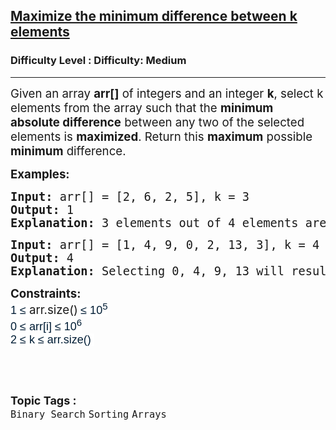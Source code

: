 <h2><a href="https://www.geeksforgeeks.org/problems/maximize-the-minimum-difference-between-k-elements/1">Maximize the minimum difference between k elements</a></h2><h3>Difficulty Level : Difficulty: Medium</h3><hr><div class="problems_problem_content__Xm_eO"><p><span style="font-size: 14pt;">Given an array <strong>arr[]</strong> of integers and an integer <strong>k</strong>, select k elements from the array such that the <strong>minimum</strong> <strong>absolute difference</strong> between any two of the selected elements is <strong>maximized</strong>. Return this <strong>maximum</strong> possible <strong>minimum</strong> difference.</span></p>
<p><span style="font-size: 14pt;"><strong>Examples:</strong></span></p>
<pre><span style="font-size: 14pt;"><strong>Input: </strong>arr[] = [2, 6, 2, 5], k = 3</span><br><span style="font-size: 14pt;"><strong>Output: </strong>1</span><br><span style="font-size: 14pt;"><strong>Explanation: </strong>3 elements out of 4 elements are to be selected with a minimum difference as large as possible. Selecting 2, 2, 5 will result in minimum difference as 0. Selecting 2, 5, 6 will result in minimum difference as 6 - 5 = 1.</span></pre>
<pre><span style="font-size: 14pt;"><strong style="font-size: 14pt;">Input:</strong><span style="font-size: 14pt;"> arr[] = [1, 4, 9, 0, 2, 13, 3], k = 4</span><br><span style="font-size: 14pt;"><strong>Output:</strong> 4</span><br><span style="font-size: 18.6667px;"><strong>Explanation:</strong> Selecting 0, 4, 9, 13 will result in minimum difference of 4, which is the largest minimum difference possible.</span></span></pre>
<p><span style="font-size: 14pt;"><strong>Constraints:<br></strong><span style="color: rgb(0, 29, 53); font-family: &quot;Google Sans&quot;, Arial, sans-serif; font-size: 18px; background-color: rgb(255, 255, 255); --darkreader-inline-color: var(--darkreader-text-001d35, #e7e3de); --darkreader-inline-bgcolor: var(--darkreader-background-ffffff, #141617);" data-darkreader-inline-color="" data-darkreader-inline-bgcolor="">1 ≤ </span>arr.size()<strong>&nbsp;</strong></span><span style="background-color: rgb(255, 255, 255); color: rgb(0, 29, 53); font-family: &quot;Google Sans&quot;, Arial, sans-serif; font-size: 18px; --darkreader-inline-bgcolor: var(--darkreader-background-ffffff, #141617); --darkreader-inline-color: var(--darkreader-text-001d35, #e7e3de);" data-darkreader-inline-bgcolor="" data-darkreader-inline-color="">≤ 10<sup>5</sup><br></span><span style="color: rgb(0, 29, 53); font-family: &quot;Google Sans&quot;, Arial, sans-serif; font-size: 18px; background-color: rgb(255, 255, 255); --darkreader-inline-color: var(--darkreader-text-001d35, #e7e3de); --darkreader-inline-bgcolor: var(--darkreader-background-ffffff, #141617);" data-darkreader-inline-color="" data-darkreader-inline-bgcolor="">0 ≤ </span><span style="background-color: rgb(255, 255, 255); color: rgb(0, 29, 53); font-family: &quot;Google Sans&quot;, Arial, sans-serif; font-size: 18px; --darkreader-inline-bgcolor: var(--darkreader-background-ffffff, #141617); --darkreader-inline-color: var(--darkreader-text-001d35, #e7e3de);" data-darkreader-inline-bgcolor="" data-darkreader-inline-color="">arr[i]&nbsp;</span><span style="background-color: rgb(255, 255, 255); color: rgb(0, 29, 53); font-family: &quot;Google Sans&quot;, Arial, sans-serif; font-size: 18px; --darkreader-inline-bgcolor: var(--darkreader-background-ffffff, #141617); --darkreader-inline-color: var(--darkreader-text-001d35, #e7e3de);" data-darkreader-inline-bgcolor="" data-darkreader-inline-color="">≤ 10<sup>6</sup><br>2 ≤ k&nbsp;</span><span style="background-color: rgb(255, 255, 255); color: rgb(0, 29, 53); font-family: &quot;Google Sans&quot;, Arial, sans-serif; font-size: 18px; --darkreader-inline-bgcolor: var(--darkreader-background-ffffff, #141617); --darkreader-inline-color: var(--darkreader-text-001d35, #e7e3de);" data-darkreader-inline-bgcolor="" data-darkreader-inline-color="">≤ arr.size()</span><span style="background-color: rgb(255, 255, 255); color: rgb(0, 29, 53); font-family: &quot;Google Sans&quot;, Arial, sans-serif; font-size: 18px; --darkreader-inline-bgcolor: var(--darkreader-background-ffffff, #141617); --darkreader-inline-color: var(--darkreader-text-001d35, #e7e3de);" data-darkreader-inline-bgcolor="" data-darkreader-inline-color="">&nbsp;</span></p>
<p>&nbsp;</p></div><br><p><span style=font-size:18px><strong>Topic Tags : </strong><br><code>Binary Search</code>&nbsp;<code>Sorting</code>&nbsp;<code>Arrays</code>&nbsp;